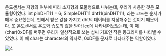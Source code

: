 온도센서는 저항의 여부에 따라 소자형과 모둘형으로 나뉘는데, 우리가 사용한 것은 모듈형이었다.
int pinDHT11 = 6;
SimpleDHT11 dht11(pinDHT11);
라는 코드는 순서가 매우 중요했는데, 핀에서 받은 값을 가지고 dht의 데이터를 지정해주는 것이기 때문이다.
또 온도센서로 온도와 습도의 값을 받아 lcd에 나타내어보았는데, 이 때 (char)0xDF를 써주면 우리가 일상적으로 쓰는 섭씨 기호인 작은 동그라미를 나타낼 수 있었다. 
이 때 char는 character의 약자로, 0xDF를 문자로 나타내주는 역할이었다.

![4](https://user-images.githubusercontent.com/76214070/173322800-6b55c9eb-03b0-489c-9516-29f366605de8.PNG)
